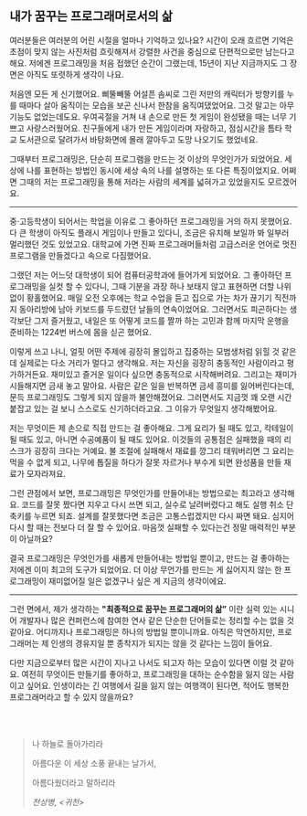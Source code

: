 ## 내가 꿈꾸는 프로그래머로서의 삶

여러분들은 여러분의 어린 시절을 얼마나 기억하고 있나요? 
시간이 오래 흐르면 기억은 초점이 맞지 않는 사진처럼 흐릿해져서 강렬한 사건을 중심으로 단편적으로만 남는다고 해요. 
저에겐 프로그래밍을 처음 접했던 순간이 그랬는데, 15년이 지난 지금까지도 그 장면은 아직도 또렷하게 생각이 나요.

처음엔 모든 게 신기했어요. 
삐뚤빼뚤 어설픈 솜씨로 그린 저만의 캐릭터가 방향키를 누를 때마다 살아 움직이는 모습을 보곤 신나서 한참을 움직여댔었어요. 
그것 말고는 아무 기능도 없었는데도요. 
우여곡절을 거쳐 내 손으로 만든 첫 게임이 완성됐을 때는 너무 기쁘고 사랑스러웠어요. 
친구들에게 내가 만든 게임이라며 자랑하고, 점심시간을 틈타 학교 도서관으로 달려가서 바탕화면에 몰래 깔아두고 도망 나오기도 했었네요.

그때부터 프로그래밍은, 단순히 프로그램을 만드는 것 이상의 무엇인가가 되었어요. 
세상에 나를 표현하는 방법인 동시에 세상 속의 나를 설명하는 또 다른 특징이었지요. 
어쩌면 그때의 저는 프로그래밍을 통해 저라는 사람의 세계를 넓혀가고 있었을지도 모르겠어요.


---


중·고등학생이 되어서는 학업을 이유로 그 좋아하던 프로그래밍을 거의 하지 못했어요. 
다 큰 학생이 아직도 플래시 게임이나 만들고 있다니, 조금은 유치해 보일까 봐 일부러 멀리했던 것도 있었고요. 
대학교에 가면 진짜 프로그래머들처럼 고급스러운 언어로 멋진 프로그램을 만들겠다고 속으로 다짐했어요.

그랬던 저는 어느덧 대학생이 되어 컴퓨터공학과에 들어가게 되었어요. 
그 좋아하던 프로그래밍을 실컷 할 수 있다니, 그때 기분을 과장 하나 보태지 않고 표현하면 더할 나위 없이 황홀했어요. 
매일 오전 오후에는 학교 수업을 듣고 집으로 가는 차가 끊기기 직전까지 동아리방에 남아 키보드를 두드렸던 날들의 연속이었어요. 
그러면서도 피곤하다는 생각보단 그저 즐거웠고, 내일은 또 어떻게 코드를 짤까 하는 고민과 함께 마지막 운행을 준비하는 1224번 버스에 몸을 싣곤 했어요.

이렇게 쓰고 나니, 얼핏 어떤 주제에 굉장히 몰입하고 집중하는 모범생처럼 읽힐 것 같은데 실제로는 다소 거리가 멀다고 생각해요. 
저는 자신을 굉장히 충동적인 사람이라고 평가하거든요. 재미있고 즐거운 일이다 싶으면 충동적으로 시작해버려요. 그리고는 재미가 시들해지면 금새 놓고 말아요. 
사람은 같은 일을 반복하면 금세 흥미를 잃어버린다는데, 문득 프로그래밍도 그렇게 되지 않을까 불안해졌어요. 
그러면서도 지금껏 꽤 오랜 시간 붙잡고 있는 걸 보니 스스로도 신기하더라고요. 그 이유가 무엇일지 생각해봤어요.

저는 무엇이든 제 손으로 직접 만드는 걸 좋아해요. 
그게 요리가 될 때도 있고, 칵테일이 될 때도 있고, 아니면 수공예품이 될 때도 있어요. 
이것들의 공통점은 실패했을 때의 리스크가 굉장히 크다는 거예요. 
불 조절에 실패해서 재료를 깡그리 태워버리면 그 요리는 먹을 수 없게 되고, 나무에 톱질을 하다가 잘못 자르거나 부수게 되면 완성품을 만들 재료가 모자라져요.

그런 관점에서 보면, 프로그래밍은 무엇인가를 만들어내는 방법으로는 최고라고 생각해요. 
코드를 잘못 짰다면 지우고 다시 쓰면 되고, 실수로 날려버렸다고 해도 실행 취소 단축키를 누르면 되죠. 
설계를 잘못했다면 조금은 고통스럽겠지만 다시 짜면 돼요. 
심지어 다시 할 때는 전보다 더 잘 할 수 있어요. 
마음껏 실패할 수 있다는건 정말 매력적인 부분이 아닐까요?

결국 프로그래밍은 무엇인가를 새롭게 만들어내는 방법일 뿐이고, 만드는 걸 좋아하는 저에겐 이미 최고의 도구가 되었어요. 
더 이상 무언가를 만드는 게 싫어지지 않는 한 프로그래밍이 재미없어질 일은 없겠구나 싶은 게 지금의 생각이에요.


---


그런 면에서, 제가 생각하는 **"최종적으로 꿈꾸는 프로그래머의 삶”** 이란 실력 있는 시니어 개발자나 많은 컨퍼런스에 참여한 연사 같은 단순한 단어들로는 정리할 수는 없을 것 같아요. 
어디까지나 프로그래밍은 하나의 방법일 뿐이니까요. 아직은 막연하지만, 프로그래머는 제 인생의 경유지일 뿐 종착지가 되지는 않을 것 같다는 느낌이 들어요.

다만 지금으로부터 많은 시간이 지나고 나서도 되고자 하는 모습이 있다면 이럴 것 같아요. 
여전히 무엇이든 만들기를 좋아하고, 프로그래밍을 대하는 순수함을 잃지 않는 사람이고 싶어요. 
인생이라는 긴 여행에서 길을 잃지 않는 여행객이 된다면, 적어도 행복한 프로그래머라고 할 수 있지 않을까요?

<br/><br/>

> 나 하늘로 돌아가리라
> 
> 아름다운 이 세상 소풍 끝내는 날가서, 
> 
> 아름다웠더라고 말하리라
> 
> *천상병, <귀천>*
